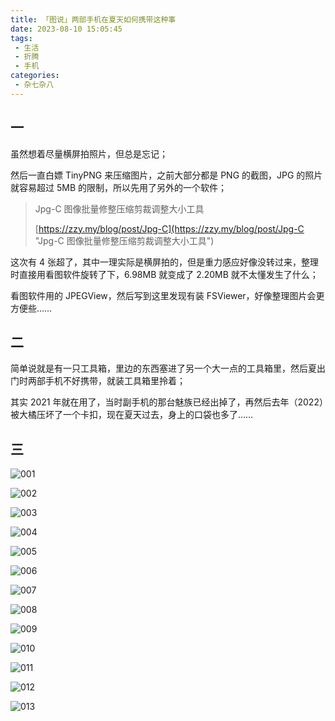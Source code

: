 ```yaml
---
title: 「图说」两部手机在夏天如何携带这种事
date: 2023-08-10 15:05:45
tags:
 - 生活
 - 折腾
 - 手机
categories:
 - 杂七杂八
---
```


## 一

虽然想着尽量横屏拍照片，但总是忘记；

然后一直白嫖 TinyPNG 来压缩图片，之前大部分都是 PNG 的截图，JPG 的照片就容易超过 5MB 的限制，所以先用了另外的一个软件；

<!--more-->

> Jpg-C 图像批量修整压缩剪裁调整大小工具
>
> [https://zzy.my/blog/post/Jpg-C](https://zzy.my/blog/post/Jpg-C "Jpg-C 图像批量修整压缩剪裁调整大小工具")

这次有 4 张超了，其中一理实际是横屏拍的，但是重力感应好像没转过来，整理时直接用看图软件旋转了下，6.98MB 就变成了 2.20MB 就不太懂发生了什么；

看图软件用的 JPEGView，然后写到这里发现有装 FSViewer，好像整理图片会更方便些……


## 二

简单说就是有一只工具箱，里边的东西塞进了另一个大一点的工具箱里，然后夏出门时两部手机不好携带，就装工具箱里拎着；

其实 2021 年就在用了，当时副手机的那台魅族已经出掉了，再然后去年（2022）被大橘压坏了一个卡扣，现在夏天过去，身上的口袋也多了……


## 三

![001](001.jpg "001")

![002](002.jpg "002")

![003](003.jpg "003")

![004](004.jpg "004")

![005](005.jpg "005")

![006](006.jpg "006")

![007](007.jpg "007")

![008](008.jpg "008")

![009](009.jpg "009")

![010](010.jpg "010")

![011](011.jpg "011")

![012](012.jpg "012")

![013](013.jpg "013")
